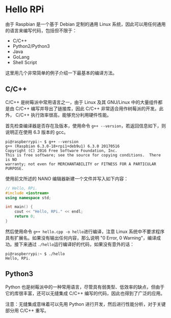 # Hello RPi

由于 Raspbian 是一个基于 Debian 定制的通用 Linux 系统，因此可以用任何通用的语言来编写代码，包括但不限于：

* C/C++
* Python2/Python3
* Java
* GoLang
* Shell Script

这里用几个非常简单的例子介绍一下最基本的编译方法。

## C/C++

C/C++ 是树莓派中常用语言之一，由于 Linux 及其 GNU/Linux 中的大量组件都是由 C/C++ 编写并导出了链接库，因此 C/C++ 非常适合用作树莓派的开发。此外， C/C++ 执行效率很高，能够充分利用硬件性能。

首先检查编译器是否存在及版本，使用命令 `g++ --version`，若返回信息如下，则说明正在使用 6.3 版本的 gcc。

```
pi@raspberrypi:~ $ g++ --version
g++ (Raspbian 6.3.0-18+rpi1+deb9u1) 6.3.0 20170516
Copyright (C) 2016 Free Software Foundation, Inc.
This is free software; see the source for copying conditions.  There is NO
warranty; not even for MERCHANTABILITY or FITNESS FOR A PARTICULAR PURPOSE.
```



使用前文所述的 NANO 编辑器新建一个文件并写入如下内容：

```cpp
// Hello, RPi.
#include <iostream>
using namespace std;

int main() {
    cout << "Hello, RPi." << endl;
    return 0;
}
```



然后使用命令 `g++ hello.cpp -o hello`进行编译，注意 Linux 系统中不要求程序具有扩展名。如果没有输出任何内容，那么说明 "0 Error, 0 Warning"，编译成功。接下来通过 `./hello`运行编译好的代码，如果没有意外的话：

```
pi@raspberrypi:~ $ ./hello 
Hello, RPi.
```

## Python3

Python 也是树莓派中的一种常用语言，尽管具有弱类型、低效率的缺点，但由于它的库很丰富，还可以无缝集成 C/C++ 编写的代码，因此也得到了广泛的应用。

注意：无缝集成意味着可以先用 Python 进行开发，然后进行性能分析，对于关键部分用 C/C++ 重写。



